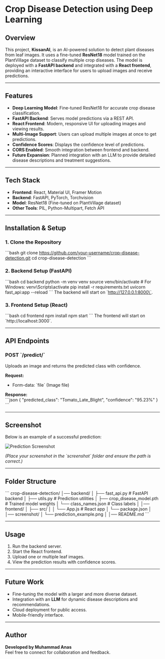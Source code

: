 # Crop Disease Detection using Deep Learning  

## Overview  
This project, **KissanAI**, is an AI-powered solution to detect plant diseases from leaf images. It uses a fine-tuned **ResNet18** model trained on the PlantVillage dataset to classify multiple crop diseases. The model is deployed with a **FastAPI backend** and integrated with a **React frontend**, providing an interactive interface for users to upload images and receive predictions.  

---

## Features  
- **Deep Learning Model**: Fine-tuned ResNet18 for accurate crop disease classification.  
- **FastAPI Backend**: Serves model predictions via a REST API.  
- **React Frontend**: Modern, responsive UI for uploading images and viewing results.  
- **Multi-Image Support**: Users can upload multiple images at once to get predictions.  
- **Confidence Scores**: Displays the confidence level of predictions.  
- **CORS Enabled**: Smooth integration between frontend and backend.  
- **Future Expansion**: Planned integration with an LLM to provide detailed disease descriptions and treatment suggestions.  

---

## Tech Stack  
- **Frontend**: React, Material UI, Framer Motion  
- **Backend**: FastAPI, PyTorch, Torchvision  
- **Model**: ResNet18 (Fine-tuned on PlantVillage dataset)  
- **Other Tools**: PIL, Python-Multipart, Fetch API  

---

## Installation & Setup  

### 1. Clone the Repository  
\`\`\`bash
git clone https://github.com/your-username/crop-disease-detection.git
cd crop-disease-detection
\`\`\`

### 2. Backend Setup (FastAPI)  
\`\`\`bash
cd backend
python -m venv venv
source venv/bin/activate   # For Windows: venv\Scripts\activate
pip install -r requirements.txt
uvicorn fast_api:app --reload
\`\`\`
The backend will start on \`http://127.0.0.1:8000\`.

### 3. Frontend Setup (React)  
\`\`\`bash
cd frontend
npm install
npm start
\`\`\`
The frontend will start on \`http://localhost:3000\`.

---

## API Endpoints  

### **POST** \`/predict/\`  
Uploads an image and returns the predicted class with confidence.  

**Request:**  
- Form-data: \`file\` (Image file)  

**Response:**  
\`\`\`json
{
  "predicted_class": "Tomato_Late_Blight",
  "confidence": "95.23%"
}
\`\`\`

---

## Screenshot  
Below is an example of a successful prediction:

![Prediction Screenshot](screenshot/prediction_example.png)

*(Place your screenshot in the \`screenshot\` folder and ensure the path is correct.)*

---

## Folder Structure  
\`\`\`
crop-disease-detection/
│── backend/
│   ├── fast_api.py          # FastAPI backend
│   ├── utils.py             # Prediction utilities
│   ├── crop_disease_model.pth  # Trained model weights
│   └── class_names.json     # Class labels
│
│── frontend/
│   ├── src/
│   │   └── App.js           # React app
│   └── package.json
│
│── screenshot/
│   └── prediction_example.png
│
│── README.md
\`\`\`

---

## Usage  
1. Run the backend server.  
2. Start the React frontend.  
3. Upload one or multiple leaf images.  
4. View the prediction results with confidence scores.  

---

## Future Work  
- Fine-tuning the model with a larger and more diverse dataset.  
- Integration with an **LLM** for dynamic disease descriptions and recommendations.  
- Cloud deployment for public access.  
- Mobile-friendly interface.  

---

## Author  
**Developed by Muhammad Anas**  
Feel free to connect for collaboration and feedback.  

